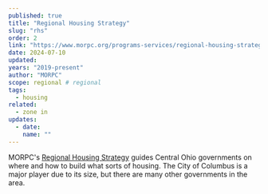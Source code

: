 ```yaml
---
published: true
title: "Regional Housing Strategy"
slug: "rhs"
order: 2
link: "https://www.morpc.org/programs-services/regional-housing-strategy/"
date: 2024-07-10
updated:
years: "2019-present"
author: "MORPC"
scope: regional # regional
tags:
  - housing
related:
  - zone in
updates:
  - date:
    name: ""
---
```


MORPC's [Regional Housing Strategy](https://www.morpc.org/programs-services/regional-housing-strategy/) guides Central Ohio governments on where and how to build what sorts of housing. The City of Columbus is a major player due to its size, but there are many other governments in the area.